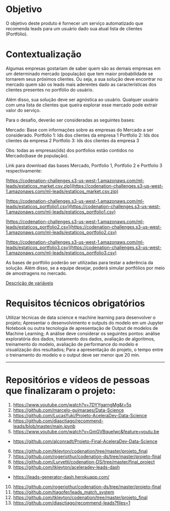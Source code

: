 # Objetivo
O objetivo deste produto é fornecer um serviço automatizado que recomenda leads para um usuário dado sua atual lista de clientes (Portfólio).

# Contextualização
Algumas empresas gostariam de saber quem são as demais empresas em um determinado mercado (população) que tem maior probabilidade se tornarem seus próximos clientes. Ou seja, a sua solução deve encontrar no mercado quem são os leads mais aderentes dado as características dos clientes presentes no portfólio do usuário.

Além disso, sua solução deve ser agnóstica ao usuário. Qualquer usuário com uma lista de clientes que queira explorar esse mercado pode extrair valor do serviço.

Para o desafio, deverão ser consideradas as seguintes bases:

Mercado: Base com informações sobre as empresas do Mercado a ser considerado. Portfolio 1: Ids dos clientes da empresa 1 Portfolio 2: Ids dos clientes da empresa 2 Portfolio 3: Ids dos clientes da empresa 3

Obs: todas as empresas(ids) dos portfolios estão contidos no Mercado(base de população).

Link para download das bases Mercado, Portfolio 1, Portfolio 2 e Portfolio 3 respectivamente:

[https://codenation-challenges.s3-us-west-1.amazonaws.com/ml-leads/estaticos_market.csv.zip](https://codenation-challenges.s3-us-west-1.amazonaws.com/ml-leads/estaticos_market.csv.zip)

[https://codenation-challenges.s3-us-west-1.amazonaws.com/ml-leads/estaticos_portfolio1.csv](https://codenation-challenges.s3-us-west-1.amazonaws.com/ml-leads/estaticos_portfolio1.csv)

[https://codenation-challenges.s3-us-west-1.amazonaws.com/ml-leads/estaticos_portfolio2.csv](https://codenation-challenges.s3-us-west-1.amazonaws.com/ml-leads/estaticos_portfolio2.csv)

[https://codenation-challenges.s3-us-west-1.amazonaws.com/ml-leads/estaticos_portfolio3.csv](https://codenation-challenges.s3-us-west-1.amazonaws.com/ml-leads/estaticos_portfolio3.csv)

As bases de portfólio poderão ser utilizadas para testar a aderência da solução. Além disso, se a equipe desejar, poderá simular portfólios por meio de amostragens no mercado.

[Descrição de variáveis](https://s3-us-west-1.amazonaws.com/codenation-challenges/ml-leads/features_dictionary.pdf)

# Requisitos técnicos obrigatórios
Utilizar técnicas de data science e machine learning para desenvolver o projeto;
Apresentar o desenvolvimento e outputs do modelo em um Jupyter Notebook ou outra tecnologia de apresentação de Output de modelos de Machine Learning;
A análise deve considerar os seguintes pontos: análise exploratória dos dados, tratamento dos dados, avaliação de algoritmos, treinamento do modelo, avaliação de performance do modelo e visualização dos resultados;
Para a apresentação do projeto, o tempo entre o treinamento do modelo e o output deve ser menor que 20 min.

---
# Repositórios e vídeos de pessoas que finalizaram o projeto:

1. https://www.youtube.com/watch?v=7DYYgarngMg&t=5s
2. https://github.com/marcelo-guimaraes/Data-Science
3. https://github.com/LucasYuki/Projeto-AceleraDev-Data-Science
4. https://github.com/diasctiago/recommend-leads/blob/master/main.ipynb
5. https://www.youtube.com/watch?v=GmGVBqueIwc&feature=youtu.be
  - https://github.com/alconradt/Projeto-Final-AceleraDev-Data-Science
6. https://github.com/tkleyton/codenation/tree/master/projeto_final
7. https://github.com/rogeriothur/codenation-ds/tree/master/projeto-final
8. https://github.com/Lurvetti/codenation-DS/tree/master/final_project
9. https://github.com/tkleyton/aceleradev-leads-dash
  - https://leads-generator-dash.herokuapp.com/
10. https://github.com/rogeriothur/codenation-ds/tree/master/projeto-final
11. https://github.com/tiagofer/leads_match_system
12. https://github.com/tkleyton/codenation/tree/master/projeto_final
13. https://github.com/diasctiago/recommend-leads?files=1
